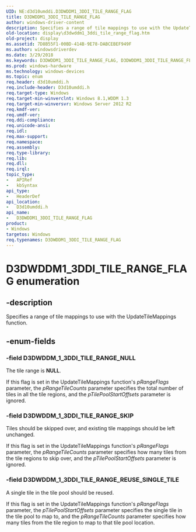 ```yaml
---
UID: NE:d3d10umddi.D3DWDDM1_3DDI_TILE_RANGE_FLAG
title: D3DWDDM1_3DDI_TILE_RANGE_FLAG
author: windows-driver-content
description: Specifies a range of tile mappings to use with the UpdateTileMappings function.
old-location: display\d3dwddm1_3ddi_tile_range_flag.htm
old-project: display
ms.assetid: 7D8B55F1-00BD-414B-9E78-DABCEBEF949F
ms.author: windowsdriverdev
ms.date: 3/29/2018
ms.keywords: D3DWDDM1_3DDI_TILE_RANGE_FLAG, D3DWDDM1_3DDI_TILE_RANGE_FLAG enumeration [Display Devices], D3DWDDM_1_3DDI_TILE_RANGE_NULL, D3DWDDM_1_3DDI_TILE_RANGE_REUSE_SINGLE_TILE, D3DWDDM_1_3DDI_TILE_RANGE_SKIP, d3d10umddi/D3DWDDM1_3DDI_TILE_RANGE_FLAG, d3d10umddi/D3DWDDM_1_3DDI_TILE_RANGE_NULL, d3d10umddi/D3DWDDM_1_3DDI_TILE_RANGE_REUSE_SINGLE_TILE, d3d10umddi/D3DWDDM_1_3DDI_TILE_RANGE_SKIP, display.d3dwddm1_3ddi_tile_range_flag
ms.prod: windows-hardware
ms.technology: windows-devices
ms.topic: enum
req.header: d3d10umddi.h
req.include-header: D3d10umddi.h
req.target-type: Windows
req.target-min-winverclnt: Windows 8.1,WDDM 1.3
req.target-min-winversvr: Windows Server 2012 R2
req.kmdf-ver: 
req.umdf-ver: 
req.ddi-compliance: 
req.unicode-ansi: 
req.idl: 
req.max-support: 
req.namespace: 
req.assembly: 
req.type-library: 
req.lib: 
req.dll: 
req.irql: 
topic_type:
-	APIRef
-	kbSyntax
api_type:
-	HeaderDef
api_location:
-	D3d10umddi.h
api_name:
-	D3DWDDM1_3DDI_TILE_RANGE_FLAG
product:
- Windows
targetos: Windows
req.typenames: D3DWDDM1_3DDI_TILE_RANGE_FLAG
---
```


# D3DWDDM1_3DDI_TILE_RANGE_FLAG enumeration


## -description


Specifies a range of tile mappings to use with the UpdateTileMappings function.


## -enum-fields




### -field D3DWDDM_1_3DDI_TILE_RANGE_NULL

The tile range is <b>NULL</b>.

If this flag is set in the UpdateTileMappings function's <i>pRangeFlags</i> parameter, the <i>pRangeTileCounts</i> parameter specifies the total 
number of tiles in all the tile regions, and the <i>pTilePoolStartOffsets</i> parameter is ignored.


### -field D3DWDDM_1_3DDI_TILE_RANGE_SKIP

Tiles should be skipped over, and existing tile mappings should be left unchanged.

If this flag is set in the UpdateTileMappings function's <i>pRangeFlags</i> parameter, the <i>pRangeTileCounts</i> parameter specifies how many tiles from the tile regions to skip over, and the <i>pTilePoolStartOffsets</i> parameter is ignored.


### -field D3DWDDM_1_3DDI_TILE_RANGE_REUSE_SINGLE_TILE

A single tile in the tile pool should be reused.

If this flag is set in the UpdateTileMappings function's <i>pRangeFlags</i> parameter, the <i>pTilePoolStartOffsets</i> parameter specifies the single tile in the tile pool to map to, and the <i>pRangeTileCounts</i> parameter specifies how many tiles from the tile region to map to that tile pool location.

